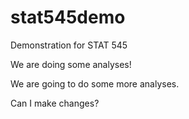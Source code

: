 # stat545demo

Demonstration for STAT 545

We are doing some analyses!

We are going to do some more analyses. 

Can I make changes?
